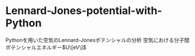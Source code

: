 # Lennard-Jones-potential-with-Python
Pythonを用いた空気のLennard-Jonesポテンシャルの分析
空気における分子間ポテンシャルエネルギー$U\[eV\]$

